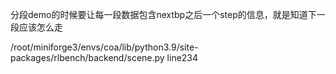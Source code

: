 分段demo的时候要让每一段数据包含nextbp之后一个step的信息，就是知道下一段应该怎么走


/root/miniforge3/envs/coa/lib/python3.9/site-packages/rlbench/backend/scene.py line234